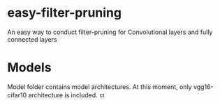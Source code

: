 # easy-filter-pruning
An easy way to conduct filter-pruning for Convolutional layers and fully connected layers


# Models
Model folder contains model architectures.
At this moment, only vgg16-cifar10 architecture is included.
ㅁ

